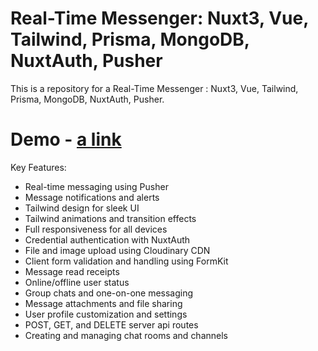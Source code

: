 # Real-Time Messenger: Nuxt3, Vue, Tailwind, Prisma, MongoDB, NuxtAuth, Pusher

This is a repository for a Real-Time Messenger : Nuxt3, Vue, Tailwind, Prisma, MongoDB, NuxtAuth, Pusher.

# Demo - [a link](https://messenger-nuxt3.vercel.app)

Key Features:

- Real-time messaging using Pusher
- Message notifications and alerts
- Tailwind design for sleek UI
- Tailwind animations and transition effects
- Full responsiveness for all devices
- Credential authentication with NuxtAuth
- File and image upload using Cloudinary CDN
- Client form validation and handling using FormKit
- Message read receipts
- Online/offline user status
- Group chats and one-on-one messaging
- Message attachments and file sharing
- User profile customization and settings
- POST, GET, and DELETE server api routes
- Creating and managing chat rooms and channels
